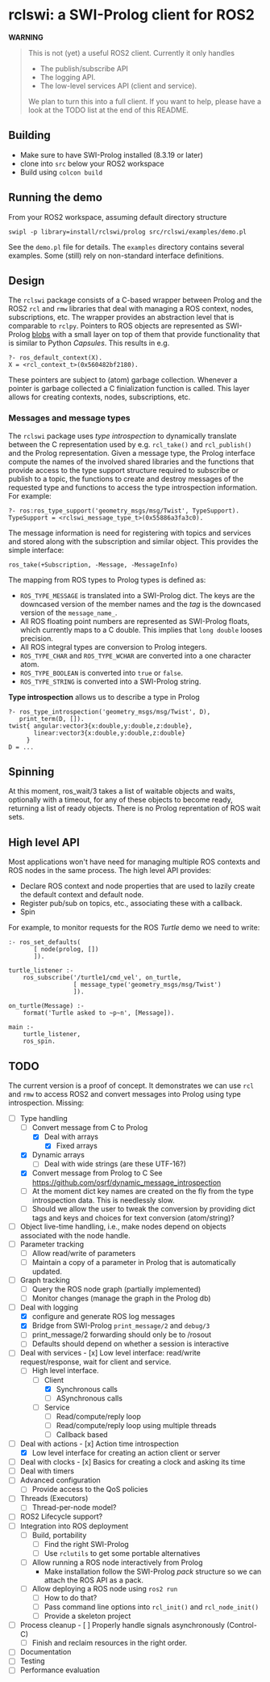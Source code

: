 # rclswi: a SWI-Prolog client for ROS2

__WARNING__

> This is not (yet) a useful ROS2 client. Currently it only handles
>
>   - The publish/subscribe API
>   - The logging API.
>   - The low-level services API (client and service).
>
> We plan to turn this into a full   client. If you want to help, please
> have a look at the TODO list at the end of this README.

## Building

 - Make sure to have SWI-Prolog installed (8.3.19 or later)
 - clone into `src` below your ROS2 workspace
 - Build using `colcon build`

## Running the demo

From your ROS2 workspace, assuming default directory structure

    swipl -p library=install/rclswi/prolog src/rclswi/examples/demo.pl

See the `demo.pl` file for details.   The  `examples` directory contains
several  examples.  Some  (still)   rely    on   non-standard  interface
definitions.


## Design

The `rclswi` package consists of a   C-based  wrapper between Prolog and
the ROS2 `rcl` and  `rmw`  libraries  that   deal  with  managing  a ROS
context, nodes, subscriptions, etc. The  wrapper provides an abstraction
level that is  comparable  to  `rclpy`.   Pointers  to  ROS  objects are
represented                        as                         SWI-Prolog
[blobs](https://www.swi-prolog.org/pldoc/man?section=blob) with a  small
layer on top of them  that  provide   functionality  that  is similar to
Python _Capsules_.   This results in e.g.

    ?- ros_default_context(X).
    X = <rcl_context_t>(0x560482bf2180).

These pointers are subject to  (atom)   garbage  collection.  Whenever a
pointer is garbage collected a C  finialization function is called. This
layer allows for creating contexts, nodes, subscriptions, etc.

### Messages and message types

The `rclswi` package uses _type  introspection_ to dynamically translate
between  the  C   representation   used    by   e.g.   `rcl_take()`  and
`rcl_publish()` and the Prolog representation. Given a message type, the
Prolog interface compute the names of  the involved shared libraries and
the functions that provide access to the type support structure required
to subscribe or publish to a topic,  the functions to create and destroy
messages of the  requested  type  and   functions  to  access  the  type
introspection information.  For example:

    ?- ros:ros_type_support('geometry_msgs/msg/Twist', TypeSupport).
    TypeSupport = <rclswi_message_type_t>(0x55886a3fa3c0).

The message information is need for registering with topics and services
and stored along with the subscription and similar object. This provides
the simple interface:

    ros_take(+Subscription, -Message, -MessageInfo)

The mapping from ROS types to Prolog types is defined as:

  - ``ROS_TYPE_MESSAGE`` is translated into a SWI-Prolog dict.  The
    keys are the downcased version of the member names and the _tag_
    is the downcased version of the `message_name_`.
  - All ROS floating point numbers are represented as SWI-Prolog floats,
    which currently maps to a C double.  This implies that `long double`
    looses precision.
  - All ROS integral types are conversion to Prolog integers.
  - ``ROS_TYPE_CHAR`` and ``ROS_TYPE_WCHAR`` are converted into a one
    character atom.
  - ``ROS_TYPE_BOOLEAN`` is converted into `true` or `false`.
  - ``ROS_TYPE_STRING`` is converted into a SWI-Prolog string.

__Type introspection__ allows us to describe a type in Prolog

    ?- ros_type_introspection('geometry_msgs/msg/Twist', D),
       print_term(D, []).
    twist{ angular:vector3{x:double,y:double,z:double},
           linear:vector3{x:double,y:double,z:double}
         }
    D = ...


## Spinning

At this moment, ros_wait/3 takes a list   of waitable objects and waits,
optionally with a timeout, for any  of   these  objects to become ready,
returning a list of ready objects. There   is  no Prolog reprentation of
ROS wait sets.

## High level API

Most applications won't have need for managing multiple ROS contexts and
ROS nodes in the same process.  The high level API provides:

  - Declare ROS context and node properties that are used to lazily
    create the default context and default node.
  - Register pub/sub on topics, etc., associating these with a callback.
  - Spin

For example, to monitor requests for the   ROS  _Turtle_ demo we need to
write:

```
:- ros_set_defaults(
       [ node(prolog, [])
       ]).

turtle_listener :-
    ros_subscribe('/turtle1/cmd_vel', on_turtle,
                  [ message_type('geometry_msgs/msg/Twist')
                  ]).

on_turtle(Message) :-
    format('Turtle asked to ~p~n', [Message]).

main :-
    turtle_listener,
    ros_spin.
```


## TODO

The current version is a proof of   concept.  It demonstrates we can use
`rcl` and `rmw` to access ROS2 and   convert  messages into Prolog using
type introspection.  Missing:

  - [ ] Type handling
    - [ ] Convert message from C to Prolog
      - [x] Deal with arrays
        - [x] Fixed arrays
	- [x] Dynamic arrays
      - [ ] Deal with wide strings (are these UTF-16?)
    - [x] Convert message from Prolog to C
      See https://github.com/osrf/dynamic_message_introspection
    - [ ] At the moment dict key names are created on the fly from the
      type introspection data.  This is needlessly slow.
    - [ ] Should we allow the user to tweak the conversion by
      providing dict tags and keys and choices for text conversion
      (atom/string)?
  - [ ] Object live-time handling, i.e., make nodes depend on objects
        associated with the node handle.
  - [ ] Parameter tracking
    - [ ] Allow read/write of parameters
    - [ ] Maintain a copy of a parameter in Prolog that is automatically updated.
  - [ ] Graph tracking
    - [ ] Query the ROS node graph (partially implemented)
    - [ ] Monitor changes (manage the graph in the Prolog db)
  - [ ] Deal with logging
    - [x] configure and generate ROS log messages
    - [x] Bridge from SWI-Prolog `print_message/2` and `debug/3`
    - [ ] print_message/2 forwarding should only be to /rosout
    - [ ] Defaults should depend on whether a session is interactive
  - [ ] Deal with services
        - [x] Low level interface: read/write request/response, wait for
	      client and service.
	- [ ] High level interface.
	  - [ ] Client
	    - [x] Synchronous calls
	    - [ ] ASynchronous calls
	  - [ ] Service
	    - [ ] Read/compute/reply loop
	    - [ ] Read/compute/reply loop using multiple threads
	    - [ ] Callback based
  - [ ] Deal with actions
        - [x] Action time introspection
	- [x] Low level interface for creating an action client or server
  - [ ] Deal with clocks
        - [x] Basics for creating a clock and asking its time
  - [ ] Deal with timers
  - [ ] Advanced configuration
    - [ ] Provide access to the QoS policies
  - [ ] Threads (Executors)
    - [ ] Thread-per-node model?
  - [ ] ROS2 Lifecycle support?
  - [ ] Integration into ROS deployment
    - [ ] Build, portability
      - [ ] Find the right SWI-Prolog
      - [ ] Use `rclutils` to get some portable alternatives
    - [ ] Allow running a ROS node interactively from Prolog
      -	Make installation follow the SWI-Prolog _pack_
        structure so we can attach the ROS API as a pack.
    - [ ] Allow deploying a ROS node using `ros2 run`
      - [ ] How to do that?
      - [ ] Pass command line options into `rcl_init()` and `rcl_node_init()`
      - [ ] Provide a skeleton project
  - [ ] Process cleanup
        - [ ] Properly handle signals asynchronously (Control-C)
	- [ ] Finish and reclaim resources in the right order.
  - [ ] Documentation
  - [ ] Testing
  - [ ] Performance evaluation
